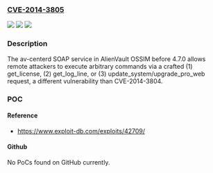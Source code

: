 ### [CVE-2014-3805](https://cve.mitre.org/cgi-bin/cvename.cgi?name=CVE-2014-3805)
![](https://img.shields.io/static/v1?label=Product&message=n%2Fa&color=blue)
![](https://img.shields.io/static/v1?label=Version&message=n%2Fa&color=blue)
![](https://img.shields.io/static/v1?label=Vulnerability&message=n%2Fa&color=brighgreen)

### Description

The av-centerd SOAP service in AlienVault OSSIM before 4.7.0 allows remote attackers to execute arbitrary commands via a crafted (1) get_license, (2) get_log_line, or (3) update_system/upgrade_pro_web request, a different vulnerability than CVE-2014-3804.

### POC

#### Reference
- https://www.exploit-db.com/exploits/42709/

#### Github
No PoCs found on GitHub currently.

